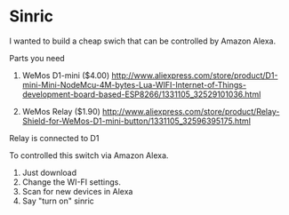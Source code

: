 Sinric
=======

I wanted to build a cheap swich that can be controlled by Amazon Alexa. 

Parts you need

1. WeMos D1-mini ($4.00)  http://www.aliexpress.com/store/product/D1-mini-Mini-NodeMcu-4M-bytes-Lua-WIFI-Internet-of-Things-development-board-based-ESP8266/1331105_32529101036.html

2.  WeMos Relay ($1.90) http://www.aliexpress.com/store/product/Relay-Shield-for-WeMos-D1-mini-button/1331105_32596395175.html

Relay is connected to D1

To controlled this switch via Amazon Alexa.

1. Just download 
2. Change the WI-FI settings. 
3. Scan for new devices in Alexa
4. Say "turn on" sinric

